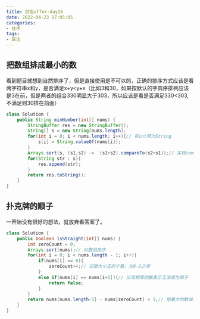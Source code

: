 ```yaml
---
title: 剑指offer-day16
date: 2022-04-23 17:05:05
categories:
- 技术
tags:
- 算法
---
```


## 把数组排成最小的数

看到题目就想到自然排序了，但是直接使用是不可以的，正确的排序方式应该是看两字符串x和y，是否满足x+y<y+x（比如3和30，如果按默认的字典序排列应该是3在前，但是两者的组合330明显大于303，所以应该是看是否满足330<303,不满足则30排在前面）

```java
class Solution {
    public String minNumber(int[] nums) {
        StringBuffer res = new StringBuffer();
        String[] s = new String[nums.length];
        for(int i = 0; i < nums.length; i++){// 将int转为String
            s[i] = String.valueOf(nums[i]);
        }
        Arrays.sort(s, (s1,s2) ->  (s1+s2).compareTo(s2+s1));// 实现comparable接口的自然排序
        for(String str : s){
            res.append(str);
        }
        return res.toString();
    }
}
```

## 扑克牌的顺子

一开始没有很好的想法，就放弃看答案了。

```java
class Solution {
    public boolean isStraight(int[] nums) {
        int zeroCount = 0;
        Arrays.sort(nums);// 对数组排序
        for(int i = 0; i < nums.length - 1; i++){
            if(nums[i] == 0){
                zeroCount++;// 记录大小王的个数，在0-2之间
            }
            else if(nums[i] == nums[i+1]){// 出现相等的数表示无法成为顺子
                return false;
            }
        }
        return nums[nums.length-1] - nums[zeroCount] < 5;// 用最大的数减去最小的非0数，如果差值小于5说明可以成为顺子
    }
}
```

